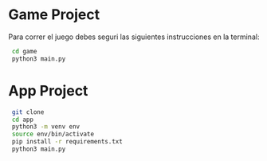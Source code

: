 # Game Project

Para correr el juego debes seguri las siguientes instrucciones en la terminal:

```sh
 cd game
 python3 main.py
```

# App Project


```sh
 git clone
 cd app
 python3 -m venv env
 source env/bin/activate
 pip install -r requirements.txt
 python3 main.py
```